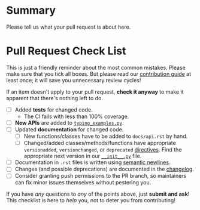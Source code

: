 # Summary

Please tell us what your pull request is about here.


# Pull Request Check List

This is just a friendly reminder about the most common mistakes.  Please make sure that you tick all boxes.
But please read our [contribution guide](https://github.com/hynek/structlog/blob/main/.github/CONTRIBUTING.md) at least once; it will save you unnecessary review cycles!

If an item doesn't apply to your pull request, **check it anyway** to make it apparent that there's nothing left to do.

- [ ] Added **tests** for changed code.
    - The CI fails with less than 100% coverage.
- [ ] **New APIs** are added to [`typing_examples.py`](https://github.com/hynek/structlog/blob/main/tests/typing_examples.py).
- [ ] Updated **documentation** for changed code.
    - [ ] New functions/classes have to be added to `docs/api.rst` by hand.
    - [ ] Changed/added classes/methods/functions have appropriate `versionadded`, `versionchanged`, or `deprecated` [directives](http://www.sphinx-doc.org/en/stable/markup/para.html#directive-versionadded).  Find the appropriate next version in our [`__init__.py`](https://github.com/hynek/structlog/blob/main/src/structlog/__init__.py) file.
- [ ] Documentation in `.rst` files is written using [semantic newlines](https://rhodesmill.org/brandon/2012/one-sentence-per-line/).
- [ ] Changes (and possible deprecations) are documented in the [changelog](https://github.com/hynek/structlog/blob/main/CHANGELOG.rst).
- [ ] Consider granting push permissions to the PR branch, so maintainers can fix minor issues themselves without pestering you.

If you have *any* questions to *any* of the points above, just **submit and ask**!
This checklist is here to *help* you, not to deter you from contributing!
